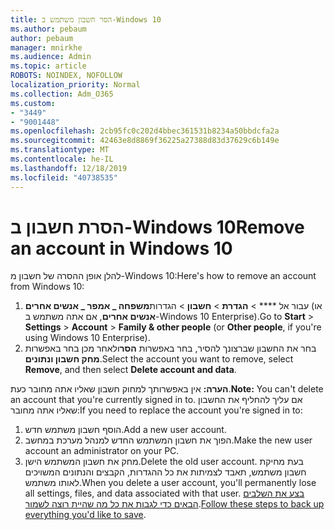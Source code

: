 ```yaml
---
title: הסר חשבון משתמש ב-Windows 10
ms.author: pebaum
author: pebaum
manager: mnirkhe
ms.audience: Admin
ms.topic: article
ROBOTS: NOINDEX, NOFOLLOW
localization_priority: Normal
ms.collection: Adm_O365
ms.custom:
- "3449"
- "9001448"
ms.openlocfilehash: 2cb95fc0c202d4bbec361531b8234a50bbdcfa2a
ms.sourcegitcommit: 42463e8d8869f36225a27388d83d37629c6b149e
ms.translationtype: MT
ms.contentlocale: he-IL
ms.lasthandoff: 12/18/2019
ms.locfileid: "40738535"
---
```

# <a name="remove-an-account-in-windows-10"></a><span data-ttu-id="6e440-102">הסרת חשבון ב-Windows 10</span><span class="sxs-lookup"><span data-stu-id="6e440-102">Remove an account in Windows 10</span></span>

<span data-ttu-id="6e440-103">להלן אופן ההסרה של חשבון מ-Windows 10:</span><span class="sxs-lookup"><span data-stu-id="6e440-103">Here's how to remove an account from Windows 10:</span></span>

1. <span data-ttu-id="6e440-104">עבור אל \*\*\*\* > **הגדרת** > **חשבון** > הגדרות**משפחה _ אמפר _ אנשים אחרים** (או **אנשים אחרים**, אם אתה משתמש ב-Windows 10 Enterprise).</span><span class="sxs-lookup"><span data-stu-id="6e440-104">Go to **Start** > **Settings** > **Account** > **Family & other people** (or **Other people**, if you're using Windows 10 Enterprise).</span></span>
2. <span data-ttu-id="6e440-105">בחר את החשבון שברצונך להסיר, בחר באפשרות **הסר**ולאחר מכן בחר באפשרות **מחק חשבון ונתונים**.</span><span class="sxs-lookup"><span data-stu-id="6e440-105">Select the account you want to remove, select **Remove**, and then select **Delete account and data**.</span></span>
 
<span data-ttu-id="6e440-106">**הערה:** אין באפשרותך למחוק חשבון שאליו אתה מחובר כעת.</span><span class="sxs-lookup"><span data-stu-id="6e440-106">**Note:** You can't delete an account that you're currently signed in to.</span></span>  <span data-ttu-id="6e440-107">אם עליך להחליף את החשבון שאליו אתה מחובר:</span><span class="sxs-lookup"><span data-stu-id="6e440-107">If you need to replace the account you're signed in to:</span></span>

1. <span data-ttu-id="6e440-108">הוסף חשבון משתמש חדש.</span><span class="sxs-lookup"><span data-stu-id="6e440-108">Add a new user account.</span></span>
2. <span data-ttu-id="6e440-109">הפוך את חשבון המשתמש החדש למנהל מערכת במחשב.</span><span class="sxs-lookup"><span data-stu-id="6e440-109">Make the new user account an administrator on your PC.</span></span>
3. <span data-ttu-id="6e440-110">מחק את חשבון המשתמש הישן.</span><span class="sxs-lookup"><span data-stu-id="6e440-110">Delete the old user account.</span></span> <span data-ttu-id="6e440-111">בעת מחיקת חשבון משתמש, תאבד לצמיתות את כל ההגדרות, הקבצים והנתונים המשויכים לאותו משתמש.</span><span class="sxs-lookup"><span data-stu-id="6e440-111">When you delete a user account, you'll permanently lose all settings, files, and data associated with that user.</span></span> <span data-ttu-id="6e440-112">[בצע את השלבים הבאים כדי לגבות את כל מה שהיית רוצה לשמור](https://support.microsoft.com/help/4027408/windows-10-backup-and-restore).</span><span class="sxs-lookup"><span data-stu-id="6e440-112">[Follow these steps to back up everything you'd like to save](https://support.microsoft.com/help/4027408/windows-10-backup-and-restore).</span></span>